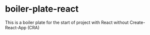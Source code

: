 # boiler-plate-react
This is a boiler plate for the start of project with React without Create-React-App (CRA)
